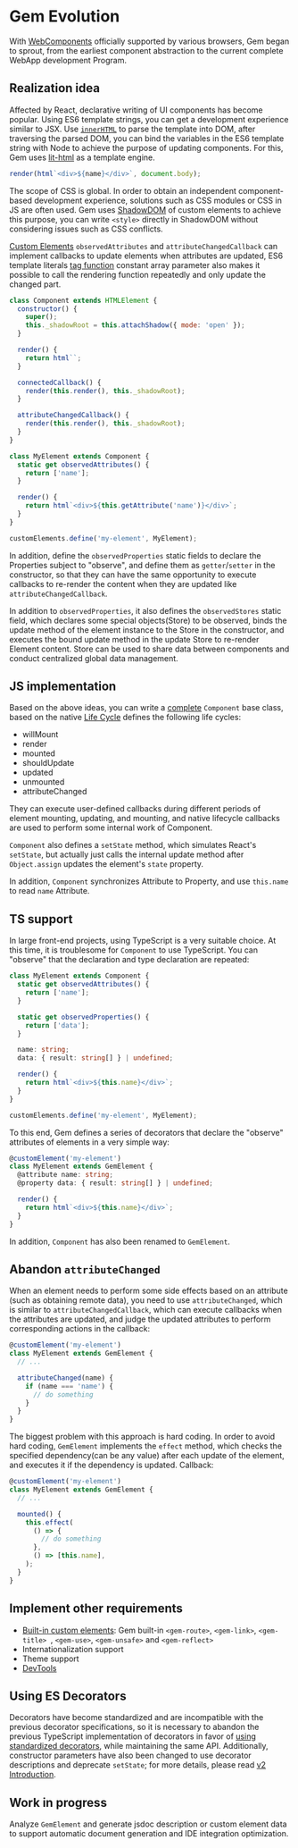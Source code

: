 # Gem Evolution

With [WebComponents](https://developer.mozilla.org/en-US/docs/Web/Web_Components) officially supported by various browsers, Gem began to sprout, from the earliest component abstraction to the current complete WebApp development Program.

## Realization idea

Affected by React, declarative writing of UI components has become popular. Using ES6 template strings, you can get a development experience similar to JSX. Use [`innerHTML`](https://developer.mozilla.org/en-US/docs/Web/API/Element/innerHTML) to parse the template into DOM, after traversing the parsed DOM, you can bind the variables in the ES6 template string with Node to achieve the purpose of updating components. For this, Gem uses [lit-html](https://github.com/Polymer/lit-html) as a template engine.

```js
render(html`<div>${name}</div>`, document.body);
```

The scope of CSS is global. In order to obtain an independent component-based development experience, solutions such as CSS modules or CSS in JS are often used. Gem uses [ShadowDOM](https://developer.mozilla.org/en-US/docs/Web/Web_Components/Using_shadow_DOM) of custom elements to achieve this purpose, you can write `<style>` directly in ShadowDOM without considering issues such as CSS conflicts.

[Custom Elements](https://developer.mozilla.org/en-US/docs/Web/Web_Components/Using_custom_elements) `observedAttributes` and `attributeChangedCallback` can implement callbacks to update elements when attributes are updated, ES6 template literals [tag function](https://developer.mozilla.org/en-US/docs/Web/JavaScript/Reference/Template_literals#Tagged_templates) constant array parameter also makes it possible to call the rendering function repeatedly and only update the changed part.

```js
class Component extends HTMLElement {
  constructor() {
    super();
    this._shadowRoot = this.attachShadow({ mode: 'open' });
  }

  render() {
    return html``;
  }

  connectedCallback() {
    render(this.render(), this._shadowRoot);
  }

  attributeChangedCallback() {
    render(this.render(), this._shadowRoot);
  }
}

class MyElement extends Component {
  static get observedAttributes() {
    return ['name'];
  }

  render() {
    return html`<div>${this.getAttribute('name')}</div>`;
  }
}

customElements.define('my-element', MyElement);
```

In addition, define the `observedProperties` static fields to declare the Properties subject to "observe", and define them as `getter`/`setter` in the constructor, so that they can have the same opportunity to execute callbacks to re-render the content when they are updated like `attributeChangedCallback`.

In addition to `observedProperties`, it also defines the `observedStores` static field, which declares some special objects(Store) to be observed, binds the update method of the element instance to the Store in the constructor, and executes the bound update method in the update Store to re-render Element content. Store can be used to share data between components and conduct centralized global data management.

## JS implementation

Based on the above ideas, you can write a [complete](https://github.com/mantou132/mt-music-player/blob/master/fe/lib/component.js) `Component` base class, based on the native [Life Cycle](https://developer.mozilla.org/en-US/docs/Web/Web_Components/Using_custom_elements#Using_the_lifecycle_callbacks) defines the following life cycles:

- willMount
- render
- mounted
- shouldUpdate
- updated
- unmounted
- attributeChanged

They can execute user-defined callbacks during different periods of element mounting, updating, and mounting, and native lifecycle callbacks are used to perform some internal work of Component.

`Component` also defines a `setState` method, which simulates React's `setState`, but actually just calls the internal update method after `Object.assign` updates the element's `state` property.

In addition, `Component` synchronizes Attribute to Property, and use `this.name` to read `name` Attribute.

## TS support

In large front-end projects, using TypeScript is a very suitable choice. At this time, it is troublesome for `Component` to use TypeScript. You can "observe" that the declaration and type declaration are repeated:

```ts
class MyElement extends Component {
  static get observedAttributes() {
    return ['name'];
  }

  static get observedProperties() {
    return ['data'];
  }

  name: string;
  data: { result: string[] } | undefined;

  render() {
    return html`<div>${this.name}</div>`;
  }
}

customElements.define('my-element', MyElement);
```

To this end, Gem defines a series of decorators that declare the "observe" attributes of elements in a very simple way:

```ts
@customElement('my-element')
class MyElement extends GemElement {
  @attribute name: string;
  @property data: { result: string[] } | undefined;

  render() {
    return html`<div>${this.name}</div>`;
  }
}
```

In addition, `Component` has also been renamed to `GemElement`.

## Abandon `attributeChanged`

When an element needs to perform some side effects based on an attribute (such as obtaining remote data), you need to use `attributeChanged`, which is similar to `attributeChangedCallback`, which can execute callbacks when the attributes are updated, and judge the updated attributes to perform corresponding actions in the callback:

```ts 6-8
@customElement('my-element')
class MyElement extends GemElement {
  // ...

  attributeChanged(name) {
    if (name === 'name') {
      // do something
    }
  }
}
```

The biggest problem with this approach is hard coding. In order to avoid hard coding, `GemElement` implements the `effect` method, which checks the specified dependency(can be any value) after each update of the element, and executes it if the dependency is updated. Callback:

```ts 6-11
@customElement('my-element')
class MyElement extends GemElement {
  // ...

  mounted() {
    this.effect(
      () => {
        // do something
      },
      () => [this.name],
    );
  }
}
```

## Implement other requirements

- [Built-in custom elements](../003-api/005-built-in-element.md): Gem built-in `<gem-route>`, `<gem-link>`, `<gem-title> `, `<gem-use>`, `<gem-unsafe>` and `<gem-reflect>`
- Internationalization support
- Theme support
- [DevTools](https://github.com/mantou132/gem-devtools/)

## Using ES Decorators

Decorators have become standardized and are incompatible with the previous decorator specifications, so it is necessary to abandon the previous TypeScript implementation of decorators in favor of [using standardized decorators](./006-es-decorators.md), while maintaining the same API. Additionally, constructor parameters have also been changed to use decorator descriptions and deprecate `setState`; for more details, please read [v2 Introduction](./007-v2-intro.md).

## Work in progress

Analyze `GemElement` and generate jsdoc description or custom element data to support automatic document generation and IDE integration optimization.
